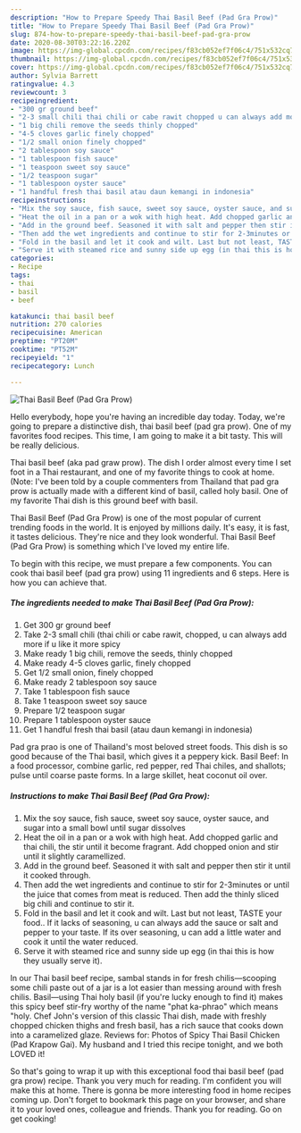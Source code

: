 ```yaml
---
description: "How to Prepare Speedy Thai Basil Beef (Pad Gra Prow)"
title: "How to Prepare Speedy Thai Basil Beef (Pad Gra Prow)"
slug: 874-how-to-prepare-speedy-thai-basil-beef-pad-gra-prow
date: 2020-08-30T03:22:16.220Z
image: https://img-global.cpcdn.com/recipes/f83cb052ef7f06c4/751x532cq70/thai-basil-beef-pad-gra-prow-recipe-main-photo.jpg
thumbnail: https://img-global.cpcdn.com/recipes/f83cb052ef7f06c4/751x532cq70/thai-basil-beef-pad-gra-prow-recipe-main-photo.jpg
cover: https://img-global.cpcdn.com/recipes/f83cb052ef7f06c4/751x532cq70/thai-basil-beef-pad-gra-prow-recipe-main-photo.jpg
author: Sylvia Barrett
ratingvalue: 4.3
reviewcount: 3
recipeingredient:
- "300 gr ground beef"
- "2-3 small chili thai chili or cabe rawit chopped u can always add more if u like it more spicy"
- "1 big chili remove the seeds thinly chopped"
- "4-5 cloves garlic finely chopped"
- "1/2 small onion finely chopped"
- "2 tablespoon soy sauce"
- "1 tablespoon fish sauce"
- "1 teaspoon sweet soy sauce"
- "1/2 teaspoon sugar"
- "1 tablespoon oyster sauce"
- "1 handful fresh thai basil atau daun kemangi in indonesia"
recipeinstructions:
- "Mix the soy sauce, fish sauce, sweet soy sauce, oyster sauce, and sugar into a small bowl until sugar dissolves"
- "Heat the oil in a pan or a wok with high heat. Add chopped garlic and thai chili, the stir until it become fragrant. Add chopped onion and stir until it slightly caramellized."
- "Add in the ground beef. Seasoned it with salt and pepper then stir it until it cooked through."
- "Then add the wet ingredients and continue to stir for 2-3minutes or until the juice that comes from meat is reduced. Then add the thinly sliced big chili and continue to stir it."
- "Fold in the basil and let it cook and wilt. Last but not least, TASTE your food.. If it lacks of seasoning, u can always add the sauce or salt and pepper to your taste. If its over seasoning, u can add a little water and cook it until the water reduced."
- "Serve it with steamed rice and sunny side up egg (in thai this is how they usually serve it)."
categories:
- Recipe
tags:
- thai
- basil
- beef

katakunci: thai basil beef 
nutrition: 270 calories
recipecuisine: American
preptime: "PT20M"
cooktime: "PT52M"
recipeyield: "1"
recipecategory: Lunch

---
```



![Thai Basil Beef (Pad Gra Prow)](https://img-global.cpcdn.com/recipes/f83cb052ef7f06c4/751x532cq70/thai-basil-beef-pad-gra-prow-recipe-main-photo.jpg)

Hello everybody, hope you're having an incredible day today. Today, we're going to prepare a distinctive dish, thai basil beef (pad gra prow). One of my favorites food recipes. This time, I am going to make it a bit tasty. This will be really delicious.

Thai basil beef (aka pad graw prow). The dish I order almost every time I set foot in a Thai restaurant, and one of my favorite things to cook at home. (Note: I&#39;ve been told by a couple commenters from Thailand that pad gra prow is actually made with a different kind of basil, called holy basil. One of my favorite Thai dish is this ground beef with basil.

Thai Basil Beef (Pad Gra Prow) is one of the most popular of current trending foods in the world. It is enjoyed by millions daily. It's easy, it is fast, it tastes delicious. They're nice and they look wonderful. Thai Basil Beef (Pad Gra Prow) is something which I've loved my entire life.


To begin with this recipe, we must prepare a few components. You can cook thai basil beef (pad gra prow) using 11 ingredients and 6 steps. Here is how you can achieve that.

<!--inarticleads1-->

##### The ingredients needed to make Thai Basil Beef (Pad Gra Prow):

1. Get 300 gr ground beef
1. Take 2-3 small chili (thai chili or cabe rawit, chopped, u can always add more if u like it more spicy
1. Make ready 1 big chili, remove the seeds, thinly chopped
1. Make ready 4-5 cloves garlic, finely chopped
1. Get 1/2 small onion, finely chopped
1. Make ready 2 tablespoon soy sauce
1. Take 1 tablespoon fish sauce
1. Take 1 teaspoon sweet soy sauce
1. Prepare 1/2 teaspoon sugar
1. Prepare 1 tablespoon oyster sauce
1. Get 1 handful fresh thai basil (atau daun kemangi in indonesia)


Pad gra prao is one of Thailand&#39;s most beloved street foods. This dish is so good because of the Thai basil, which gives it a peppery kick. Basil Beef: In a food processor, combine garlic, red pepper, red Thai chiles, and shallots; pulse until coarse paste forms. In a large skillet, heat coconut oil over. 

<!--inarticleads2-->

##### Instructions to make Thai Basil Beef (Pad Gra Prow):

1. Mix the soy sauce, fish sauce, sweet soy sauce, oyster sauce, and sugar into a small bowl until sugar dissolves
1. Heat the oil in a pan or a wok with high heat. Add chopped garlic and thai chili, the stir until it become fragrant. Add chopped onion and stir until it slightly caramellized.
1. Add in the ground beef. Seasoned it with salt and pepper then stir it until it cooked through.
1. Then add the wet ingredients and continue to stir for 2-3minutes or until the juice that comes from meat is reduced. Then add the thinly sliced big chili and continue to stir it.
1. Fold in the basil and let it cook and wilt. Last but not least, TASTE your food.. If it lacks of seasoning, u can always add the sauce or salt and pepper to your taste. If its over seasoning, u can add a little water and cook it until the water reduced.
1. Serve it with steamed rice and sunny side up egg (in thai this is how they usually serve it).


In our Thai basil beef recipe, sambal stands in for fresh chilis—scooping some chili paste out of a jar is a lot easier than messing around with fresh chilis. Basil—using Thai holy basil (if you&#39;re lucky enough to find it) makes this spicy beef stir-fry worthy of the name &#34;phat ka-phrao&#34; which means &#34;holy. Chef John&#39;s version of this classic Thai dish, made with freshly chopped chicken thighs and fresh basil, has a rich sauce that cooks down into a caramelized glaze. Reviews for: Photos of Spicy Thai Basil Chicken (Pad Krapow Gai). My husband and I tried this recipe tonight, and we both LOVED it! 

So that's going to wrap it up with this exceptional food thai basil beef (pad gra prow) recipe. Thank you very much for reading. I'm confident you will make this at home. There is gonna be more interesting food in home recipes coming up. Don't forget to bookmark this page on your browser, and share it to your loved ones, colleague and friends. Thank you for reading. Go on get cooking!
